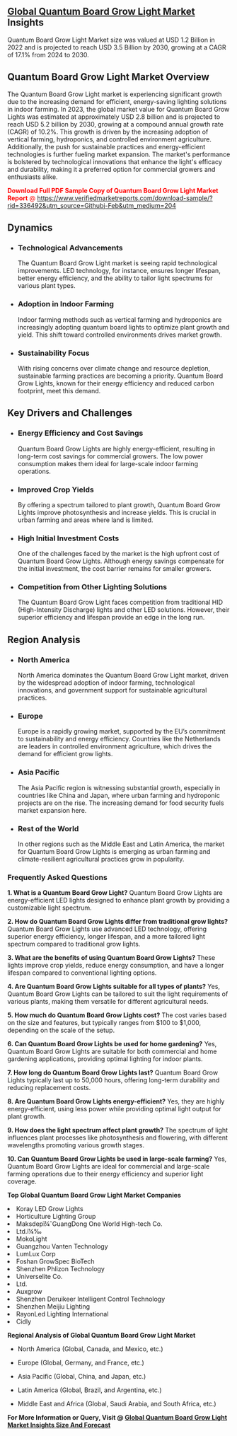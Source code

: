 <h2><a href="https://www.verifiedmarketreports.com/download-sample/?rid=336492&amp;utm_source=Githubj&amp;utm_medium=204" target="_blank">Global Quantum Board Grow Light Market</a> Insights</h2><p>Quantum Board Grow Light Market size was valued at USD 1.2 Billion in 2022 and is projected to reach USD 3.5 Billion by 2030, growing at a CAGR of 17.1% from 2024 to 2030.</p><p> <h2>Quantum Board Grow Light Market Overview</h2> <p>The Quantum Board Grow Light market is experiencing significant growth due to the increasing demand for efficient, energy-saving lighting solutions in indoor farming. In 2023, the global market value for Quantum Board Grow Lights was estimated at approximately USD 2.8 billion and is projected to reach USD 5.2 billion by 2030, growing at a compound annual growth rate (CAGR) of 10.2%. This growth is driven by the increasing adoption of vertical farming, hydroponics, and controlled environment agriculture. Additionally, the push for sustainable practices and energy-efficient technologies is further fueling market expansion. The market's performance is bolstered by technological innovations that enhance the light's efficacy and durability, making it a preferred option for commercial growers and enthusiasts alike.</p> <p><p><span class=""><span style="color: #ff0000;"><strong>Download Full PDF Sample Copy of Quantum Board Grow Light Market Report</strong> @ </span><a href="https://www.verifiedmarketreports.com/download-sample/?rid=336492&amp;utm_source=Githubj-Feb&amp;utm_medium=204" target="_blank">https://www.verifiedmarketreports.com/download-sample/?rid=336492&amp;utm_source=Githubj-Feb&amp;utm_medium=204</a></span></p></p> <h2>Dynamics</h2> <ul> <li><h3>Technological Advancements</h3> The Quantum Board Grow Light market is seeing rapid technological improvements. LED technology, for instance, ensures longer lifespan, better energy efficiency, and the ability to tailor light spectrums for various plant types.</li> <li><h3>Adoption in Indoor Farming</h3> Indoor farming methods such as vertical farming and hydroponics are increasingly adopting quantum board lights to optimize plant growth and yield. This shift toward controlled environments drives market growth.</li> <li><h3>Sustainability Focus</h3> With rising concerns over climate change and resource depletion, sustainable farming practices are becoming a priority. Quantum Board Grow Lights, known for their energy efficiency and reduced carbon footprint, meet this demand.</li> </ul> <h2>Key Drivers and Challenges</h2> <ul> <li><h3>Energy Efficiency and Cost Savings</h3> Quantum Board Grow Lights are highly energy-efficient, resulting in long-term cost savings for commercial growers. The low power consumption makes them ideal for large-scale indoor farming operations.</li> <li><h3>Improved Crop Yields</h3> By offering a spectrum tailored to plant growth, Quantum Board Grow Lights improve photosynthesis and increase yields. This is crucial in urban farming and areas where land is limited.</li> <li><h3>High Initial Investment Costs</h3> One of the challenges faced by the market is the high upfront cost of Quantum Board Grow Lights. Although energy savings compensate for the initial investment, the cost barrier remains for smaller growers.</li> <li><h3>Competition from Other Lighting Solutions</h3> The Quantum Board Grow Light faces competition from traditional HID (High-Intensity Discharge) lights and other LED solutions. However, their superior efficiency and lifespan provide an edge in the long run.</li> </ul> <h2>Region Analysis</h2> <ul> <li><h3>North America</h3> North America dominates the Quantum Board Grow Light market, driven by the widespread adoption of indoor farming, technological innovations, and government support for sustainable agricultural practices.</li> <li><h3>Europe</h3> Europe is a rapidly growing market, supported by the EU’s commitment to sustainability and energy efficiency. Countries like the Netherlands are leaders in controlled environment agriculture, which drives the demand for efficient grow lights.</li> <li><h3>Asia Pacific</h3> The Asia Pacific region is witnessing substantial growth, especially in countries like China and Japan, where urban farming and hydroponic projects are on the rise. The increasing demand for food security fuels market expansion here.</li> <li><h3>Rest of the World</h3> In other regions such as the Middle East and Latin America, the market for Quantum Board Grow Lights is emerging as urban farming and climate-resilient agricultural practices grow in popularity.</li> </ul> <h3>Frequently Asked Questions</h3> <p><strong>1. What is a Quantum Board Grow Light?</strong> Quantum Board Grow Lights are energy-efficient LED lights designed to enhance plant growth by providing a customizable light spectrum.</p> <p><strong>2. How do Quantum Board Grow Lights differ from traditional grow lights?</strong> Quantum Board Grow Lights use advanced LED technology, offering superior energy efficiency, longer lifespan, and a more tailored light spectrum compared to traditional grow lights.</p> <p><strong>3. What are the benefits of using Quantum Board Grow Lights?</strong> These lights improve crop yields, reduce energy consumption, and have a longer lifespan compared to conventional lighting options.</p> <p><strong>4. Are Quantum Board Grow Lights suitable for all types of plants?</strong> Yes, Quantum Board Grow Lights can be tailored to suit the light requirements of various plants, making them versatile for different agricultural needs.</p> <p><strong>5. How much do Quantum Board Grow Lights cost?</strong> The cost varies based on the size and features, but typically ranges from $100 to $1,000, depending on the scale of the setup.</p> <p><strong>6. Can Quantum Board Grow Lights be used for home gardening?</strong> Yes, Quantum Board Grow Lights are suitable for both commercial and home gardening applications, providing optimal lighting for indoor plants.</p> <p><strong>7. How long do Quantum Board Grow Lights last?</strong> Quantum Board Grow Lights typically last up to 50,000 hours, offering long-term durability and reducing replacement costs.</p> <p><strong>8. Are Quantum Board Grow Lights energy-efficient?</strong> Yes, they are highly energy-efficient, using less power while providing optimal light output for plant growth.</p> <p><strong>9. How does the light spectrum affect plant growth?</strong> The spectrum of light influences plant processes like photosynthesis and flowering, with different wavelengths promoting various growth stages.</p> <p><strong>10. Can Quantum Board Grow Lights be used in large-scale farming?</strong> Yes, Quantum Board Grow Lights are ideal for commercial and large-scale farming operations due to their energy efficiency and superior light coverage.</p> </p><p><strong>Top Global Quantum Board Grow Light Market Companies</strong></p><div data-test-id=""><p><li>Koray LED Grow Lights</li><li> Horticulture Lighting Group</li><li> Maksdepï¼ˆGuangDong One World High-tech Co.</li><li> Ltd.ï¼‰</li><li> MokoLight</li><li> Guangzhou Vanten Technology</li><li> LumLux Corp</li><li> Foshan GrowSpec BioTech</li><li> Shenzhen Phlizon Technology</li><li> Universelite Co.</li><li> Ltd.</li><li> Auxgrow</li><li> Shenzhen Deruikeer Intelligent Control Technology</li><li> Shenzhen Meijiu Lighting</li><li> RayonLed Lighting International</li><li> Cidly</li></p><div><strong>Regional Analysis of&nbsp;Global Quantum Board Grow Light Market</strong></div><ul><li dir="ltr"><p dir="ltr">North America&nbsp;(Global, Canada, and Mexico, etc.)</p></li><li dir="ltr"><p dir="ltr">Europe (Global, Germany, and France, etc.)</p></li><li dir="ltr"><p dir="ltr">Asia Pacific&nbsp;(Global, China, and Japan, etc.)</p></li><li dir="ltr"><p dir="ltr">Latin America&nbsp;(Global, Brazil, and Argentina, etc.)</p></li><li dir="ltr">Middle East and Africa&nbsp;(Global, Saudi Arabia, and South Africa, etc.)</li></ul><p><strong>For More Information or Query, Visit @&nbsp;</strong><strong><a href="https://www.verifiedmarketreports.com/product/quantum-board-grow-light-market/?utm_source=Githubj&amp;utm_medium=204" target="_blank">Global Quantum Board Grow Light Market Insights Size And Forecast</a></strong></p></div>
